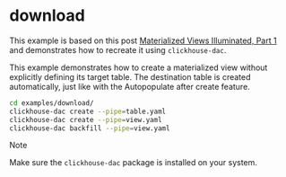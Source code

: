 # download

This example is based on this post [Materialized Views Illuminated, Part 1](https://altinity.com/blog/clickhouse-materialized-views-illuminated-part-1) and demonstrates how to recreate it using `clickhouse-dac`.

This example demonstrates how to create a materialized view without explicitly defining its target table. The destination table is created automatically, just like with the Autopopulate after create feature.

```bash
cd examples/download/
clickhouse-dac create --pipe=table.yaml
clickhouse-dac create --pipe=view.yaml
clickhouse-dac backfill --pipe=view.yaml
```

> [!NOTE]  
> Make sure the `clickhouse-dac` package is installed on your system.
